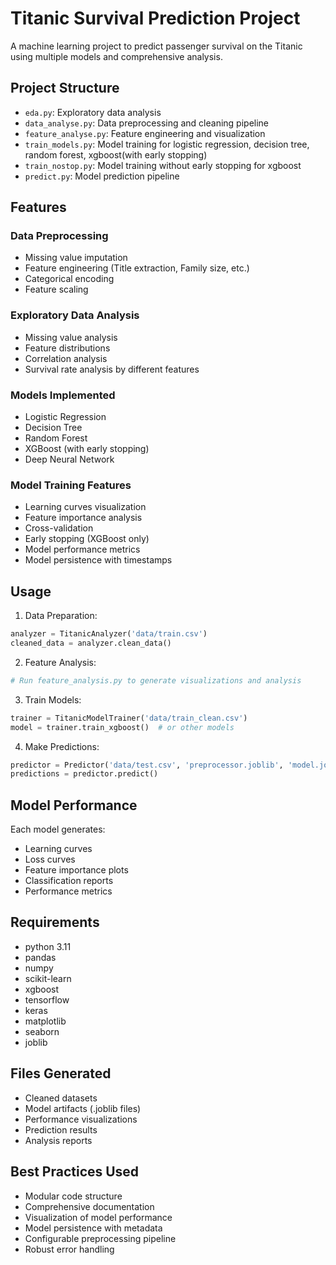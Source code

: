 # Titanic Survival Prediction Project

A machine learning project to predict passenger survival on the Titanic using multiple models and comprehensive analysis.

## Project Structure

- `eda.py`: Exploratory data analysis
- `data_analyse.py`: Data preprocessing and cleaning pipeline
- `feature_analyse.py`: Feature engineering and visualization
- `train_models.py`: Model training for logistic regression, decision tree, random forest, xgboost(with early stopping)
- `train_nostop.py`: Model training without early stopping for xgboost
- `predict.py`: Model prediction pipeline

## Features

### Data Preprocessing
- Missing value imputation
- Feature engineering (Title extraction, Family size, etc.)
- Categorical encoding
- Feature scaling

### Exploratory Data Analysis
- Missing value analysis
- Feature distributions
- Correlation analysis 
- Survival rate analysis by different features

### Models Implemented
- Logistic Regression
- Decision Tree
- Random Forest
- XGBoost (with early stopping)
- Deep Neural Network

### Model Training Features
- Learning curves visualization
- Feature importance analysis
- Cross-validation
- Early stopping (XGBoost only)
- Model performance metrics
- Model persistence with timestamps

## Usage

1. Data Preparation:
```python
analyzer = TitanicAnalyzer('data/train.csv')
cleaned_data = analyzer.clean_data()
```

2. Feature Analysis:
```python
# Run feature_analysis.py to generate visualizations and analysis
```

3. Train Models:
```python
trainer = TitanicModelTrainer('data/train_clean.csv')
model = trainer.train_xgboost()  # or other models
```

4. Make Predictions:
```python
predictor = Predictor('data/test.csv', 'preprocessor.joblib', 'model.joblib')
predictions = predictor.predict()
```

## Model Performance

Each model generates:
- Learning curves
- Loss curves
- Feature importance plots
- Classification reports
- Performance metrics

## Requirements

- python 3.11
- pandas
- numpy
- scikit-learn
- xgboost
- tensorflow
- keras
- matplotlib
- seaborn
- joblib

## Files Generated

- Cleaned datasets
- Model artifacts (.joblib files)
- Performance visualizations
- Prediction results
- Analysis reports

## Best Practices Used

- Modular code structure
- Comprehensive documentation
- Visualization of model performance
- Model persistence with metadata
- Configurable preprocessing pipeline
- Robust error handling
